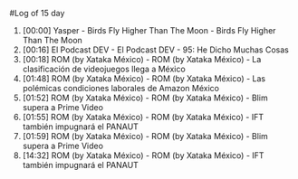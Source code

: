#Log of 15 day

1. [00:00] Yasper - Birds Fly Higher Than The Moon - Birds Fly Higher Than The Moon
1. [00:16] El Podcast DEV - El Podcast DEV - 95: He Dicho Muchas Cosas
1. [00:18] ROM (by Xataka México) - ROM (by Xataka México) - La clasificación de videojuegos llega a México
1. [01:48] ROM (by Xataka México) - ROM (by Xataka México) - Las polémicas condiciones laborales de Amazon México
1. [01:52] ROM (by Xataka México) - ROM (by Xataka México) - Blim supera a Prime Video
1. [01:55] ROM (by Xataka México) - ROM (by Xataka México) - IFT también impugnará el PANAUT
1. [01:59] ROM (by Xataka México) - ROM (by Xataka México) - Blim supera a Prime Video
1. [14:32] ROM (by Xataka México) - ROM (by Xataka México) - IFT también impugnará el PANAUT
